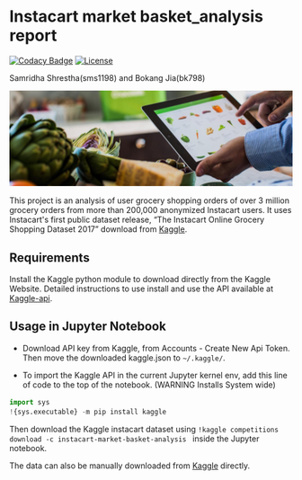 # Instacart market basket_analysis report
[![Codacy Badge](https://api.codacy.com/project/badge/Grade/8431830f674546e1ace459a3672b30e0)](https://www.codacy.com/app/samhunsadamant/instacart_market_basket_analysis?utm_source=github.com&amp;utm_medium=referral&amp;utm_content=SamSamhuns/instacart_market_basket_analysis&amp;utm_campaign=Badge_Grade) [![License](https://img.shields.io/badge/License-Apache%202.0-blue.svg)](https://opensource.org/licenses/Apache-2.0)

Samridha Shrestha(sms1198) and Bokang Jia(bk798)

![instacart](instacart_image.jpg)

This project is an analysis of user grocery shopping orders of over 3 million grocery orders from more than 200,000 anonymized Instacart users. It uses Instacart's first public dataset release, “The Instacart Online Grocery Shopping Dataset 2017” download from <a href="https://www.kaggle.com/c/instacart-market-basket-analysis">Kaggle</a>.

## Requirements

Install the Kaggle python module to download directly from the Kaggle Website.
Detailed instructions to use install and use the API available at
<a href='https://github.com/Kaggle/kaggle-api'>Kaggle-api</a>.

## Usage in Jupyter Notebook

-   Download API key from Kaggle, from Accounts - Create New Api Token. Then
move the downloaded kaggle.json to ``~/.kaggle/``.

-   To import the Kaggle API in the current Jupyter kernel env, add this
line of code to the top of the notebook. (WARNING Installs System wide)

```python
import sys
!{sys.executable} -m pip install kaggle
```

Then download the Kaggle instacart dataset using ``!kaggle competitions download -c instacart-market-basket-analysis
`` inside the Jupyter notebook.

The data can also be manually downloaded from <a href="https://www.kaggle.com/c/instacart-market-basket-analysis">Kaggle</a> directly.
